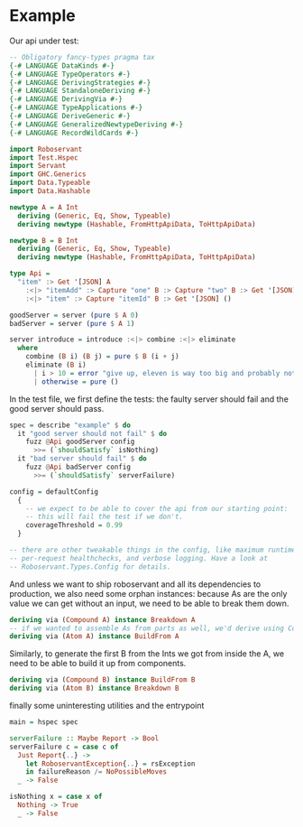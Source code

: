 # Example

Our api under test:

```haskell
-- Obligatory fancy-types pragma tax
{-# LANGUAGE DataKinds #-}
{-# LANGUAGE TypeOperators #-}
{-# LANGUAGE DerivingStrategies #-}
{-# LANGUAGE StandaloneDeriving #-}
{-# LANGUAGE DerivingVia #-}
{-# LANGUAGE TypeApplications #-}
{-# LANGUAGE DeriveGeneric #-}
{-# LANGUAGE GeneralizedNewtypeDeriving #-}
{-# LANGUAGE RecordWildCards #-}

import Roboservant
import Test.Hspec
import Servant
import GHC.Generics
import Data.Typeable
import Data.Hashable

newtype A = A Int
  deriving (Generic, Eq, Show, Typeable)
  deriving newtype (Hashable, FromHttpApiData, ToHttpApiData)

newtype B = B Int
  deriving (Generic, Eq, Show, Typeable)
  deriving newtype (Hashable, FromHttpApiData, ToHttpApiData)

type Api =
  "item" :> Get '[JSON] A
    :<|> "itemAdd" :> Capture "one" B :> Capture "two" B :> Get '[JSON] B
    :<|> "item" :> Capture "itemId" B :> Get '[JSON] ()

goodServer = server (pure $ A 0)
badServer = server (pure $ A 1)

server introduce = introduce :<|> combine :<|> eliminate
  where
    combine (B i) (B j) = pure $ B (i + j)
    eliminate (B i)
      | i > 10 = error "give up, eleven is way too big and probably not even real"
      | otherwise = pure ()
```

In the test file, we first define the tests: the faulty server should fail and the good server should pass.

```haskell
spec = describe "example" $ do
  it "good server should not fail" $ do
    fuzz @Api goodServer config
      >>= (`shouldSatisfy` isNothing)
  it "bad server should fail" $ do
    fuzz @Api badServer config
      >>= (`shouldSatisfy` serverFailure)

config = defaultConfig
  {
    -- we expect to be able to cover the api from our starting point:
    -- this will fail the test if we don't.
    coverageThreshold = 0.99
  }

-- there are other tweakable things in the config, like maximum runtime, reps,
-- per-request healthchecks, and verbose logging. Have a look at
-- Roboservant.Types.Config for details.
```

And unless we want to ship roboservant and all its dependencies to production, we also need
some orphan instances: because As are the only value we can get without
an input, we need to be able to break them down.

```haskell
deriving via (Compound A) instance Breakdown A
-- if we wanted to assemble As from parts as well, we'd derive using Compound
deriving via (Atom A) instance BuildFrom A

```

Similarly, to generate the first B from the Ints we got from inside the A, we need to be able to
build it up from components.

```haskell
deriving via (Compound B) instance BuildFrom B
deriving via (Atom B) instance Breakdown B
```

finally some uninteresting utilities and the entrypoint

```haskell
main = hspec spec

serverFailure :: Maybe Report -> Bool
serverFailure c = case c of
  Just Report{..} ->
    let RoboservantException{..} = rsException
    in failureReason /= NoPossibleMoves
  _ -> False

isNothing x = case x of
  Nothing -> True
  _ -> False
```
